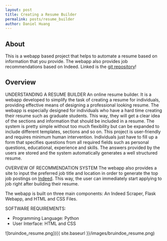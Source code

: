 ```yaml
---
layout: post
title: Creating a Resume Builder
permalink: posts/resume_builder
author: Daniel Huang
---
```


## About
This is a webapp based project that helps to automate a resume based on information that you provide. 
The webapp also provides job recommendations based on Indeed. Linked is the [git repository](https://github.com/EGZJ17/pic16b-mnist-demo)!

## Overview 

UNDERSTANDING A RESUME BUILDER 
An online resume builder. It is a webapp developed to simplify the task of creating a resume for individuals, providing effective means of designing a professional looking resume. The webapp is especially designed for individuals who have a hard time creating their resume such as graduate students. This way, they will get a clear idea of the sections and information that should be included in a resume. The system is pretty simple without too much flexibility but can be expanded to include different templates, sections and so on. This project is user-friendly and requires minimum human intervention. Individuals just have to fill up a form that specifies questions from all required fields such as personal questions, educational, experience and skills. The answers provided by the users are stored and the system automatically generates a well structured resume.

OVERVIEW OF RECOMMENDATION SYSTEM 
The webapp also provides a site to input the preferred job title and location in order to generate the top job postings on [Indeed](https://www.indeed.com/). This way, the user can immediately start applying to job right after building their resume. 

The webapp is built on three main components: An Indeed Scraper, Flask Webapp, and HTML and CSS Files.

SOFTWARE REQUIREMENTS:
- Programming Language: Python
- User Interface: HTML and CSS

![bruindoe_resume.png]({{ site.baseurl }}/images/bruindoe_resume.png)